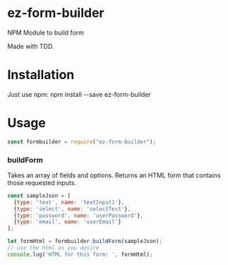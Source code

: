 # ez-form-builder
NPM Module to build form

Made with TDD.

# Installation

Just use npm:
npm install --save ez-form-builder


# Usage

```javascript
const formbuilder = require("ez-form-builder");
```

### buildForm
Takes an array of fields and options. Returns an HTML form that contains those requested inputs.

```javascript
const sampleJson = [
  {type: 'text', name: 'textInput1'},
  {type: 'select', name: 'selectTest'},
  {type: 'password', name: 'userPassword'},
  {type: 'email', name: 'userEmail'}
];

let formHtml = formbuilder.buildForm(sampleJson);
// use the html as you desire
console.log('HTML for this form: ', formHtml);
```

